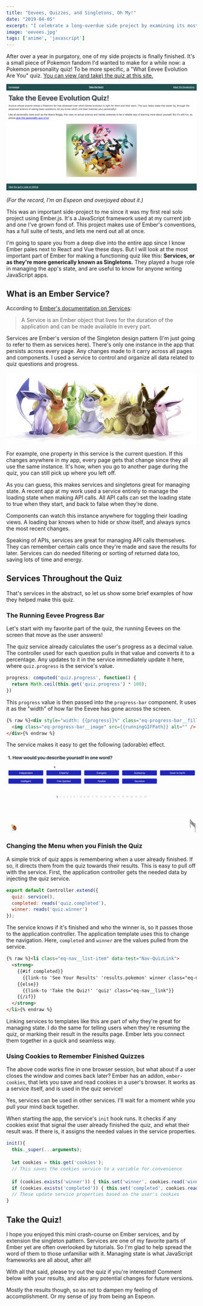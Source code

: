 ```yaml
---
title: "Eevees, Quizzes, and Singletons, Oh My!"
date: "2019-04-05"
excerpt: "I celebrate a long-overdue side project by examining its most important pieces - services, singletons, and which Eeveelution matches my personality."
image: 'eevees.jpg'
tags: ['anime', 'javascript']
---
```

After over a year in purgatory, one of my side projects is finally finished. It's a small piece of Pokemon fandom I'd wanted to make for a while now: a Pokemon personality quiz! To be more specific, a "What Eevee Evolution Are You" quiz. [You can view (and take) the quiz at this site.](https://eeveequiz.com/)

<img class="post-content--partial-bleed" src="/assets/images/posts/eevee-quizzes-singletons/eeveelution_home.png" alt="The homepage of the 'What Eeveelution Are You' quiz site." />

_(For the record, I'm an Espeon and overjoyed about it.)_

This was an important side-project to me since it was my first real solo project using Ember.js. It's a JavaScript framework used at my current job and one I've grown fond of. This project makes use of Ember's conventions, has a full suite of tests, and lets me nerd out all at once.

I'm going to spare you from a deep dive into the entire app since I know Ember pales next to React and Vue these days. But I will look at the most important part of Ember for making a functioning quiz like this: **Services, or as they're more generically known as Singletons.** They played a huge role in managing the app's state, and are useful to know for anyone writing JavaScript apps.

## What is an Ember Service?

According to [Ember's documentation on Services](https://guides.emberjs.com/release/applications/services/):

> A Service is an Ember object that lives for the duration of the application and can be made available in every part.

Services are Ember's version of the Singleton design pattern (I'm just going to refer to them as services here). There's only one instance in the app that persists across every page. Any changes made to it carry across all pages and components. I used a service to control and organize all data related to quiz questions and progress.

<img class="post-content--full-bleed" src="/assets/images/posts/eevee-quizzes-singletons/eevee_art.jpeg" alt="A drawing of all the Eevee evolutions sitting together" />

For example, one property in this service is the current question. If this changes anywhere in my app, every page gets that change since they all use the same instance. It's how, when you go to another page during the quiz, you can still pick up where you left off.

As you can guess, this makes services and singletons great for managing state. A recent app at my work used a service entirely to manage the loading state when making API calls. All API calls can set the loading state to true when they start, and back to false when they're done.

Components can watch this instance anywhere for toggling their loading views. A loading bar knows when to hide or show itself, and always syncs the most recent changes.

Speaking of APIs, services are great for managing API calls themselves. They can remember certain calls once they're made and save the results for later. Services can do needed filtering or sorting of returned data too, saving lots of time and energy.

## Services Throughout the Quiz

That's services in the abstract, so let us show some brief examples of how they helped make this quiz.

### The Running Eevee Progress Bar

Let's start with my favorite part of the quiz, the running Eevees on the screen that move as the user answers!

The quiz service already calculates the user's progress as a decimal value. The controller used for each question pulls in that value and converts it to a percentage. Any updates to it in the service immediately update it here, where `quiz.progress` is the service's value.

```javascript
progress: computed('quiz.progress', function() {
  return Math.ceil(this.get('quiz.progress') * 100);
})
```

This `progress` value is then passed into the `progress-bar` component. It uses it as the "width" of how far the Eevee has gone across the screen.

```html
{% raw %}<div style="width: {{progress}}%" class="eq-progress-bar__fill">
  <img class="eq-progress-bar__image" src={{runningGIFPath}} alt="" />
</div>{% endraw %}
```

The service makes it easy to get the following (adorable) effect.

<img class="post-content--partial-bleed" src="/assets/images/posts/eevee-quizzes-singletons/quiz_flow.gif" alt="A GIF showing different Eevees running across the screen as a user completes the quiz." />

### Changing the Menu when you Finish the Quiz

A simple trick of quiz apps is remembering when a user already finished. If so, it directs them from the quiz towards their results. This is easy to pull off with the service. First, the application controller gets the needed data by injecting the quiz service.

```javascript
export default Controller.extend({
  quiz: service(),
  completed: reads('quiz.completed'),
  winner: reads('quiz.winner')
});
```

The service knows if it's finished and who the winner is, so it passes those to the application controller. The application template uses this to change the navigation. Here, `completed` and `winner` are the values pulled from the service.

```html
{% raw %}<li class="eq-nav__list-item" data-test="Nav-QuizLink">
  <strong>
    {{#if completed}}
      {{link-to 'See Your Results' 'results.pokemon' winner class="eq-nav__link"}}
    {{else}}
      {{link-to 'Take the Quiz!' 'quiz' class="eq-nav__link"}}
    {{/if}}
  </strong>
</li>{% endraw %}
```

Linking services to templates like this are part of why they're great for managing state. I do the same for telling users when they're resuming the quiz, or marking their result in the results page. Ember lets you connect them together in a quick and seamless way.

### Using Cookies to Remember Finished Quizzes

The above code works fine in one browser session, but what about if a user closes the window and comes back later? Ember has an addon, `ember-cookies`, that lets you save and read cookies in a user's browser. It works as a service itself, and is used in the quiz service!

Yes, services can be used in other services. I'll wait for a moment while you pull your mind back together.

When starting the app, the service's `init` hook runs. It checks if any cookies exist that signal the user already finished the quiz, and what their result was. If there is, it assigns the needed values in the service properties.

```javascript
init(){
  this._super(...arguments);

  let cookies = this.get('cookies');
  // This saves the cookies service to a variable for convenience

  if (cookies.exists('winner')) { this.set('winner', cookies.read('winner')); }
  if (cookies.exists('completed')) { this.set('completed', cookies.read('completed')); }
  // These update service properties based on the user's cookies
}
```

## Take the Quiz!

I hope you enjoyed this mini crash-course on Ember services, and by extension the singleton pattern. Services are one of my favorite parts of Ember yet are often overlooked by tutorials. So I'm glad to help spread the word of them to those unfamiliar with it. Managing state is what JavaScript frameworks are all about, after all!

With all that said, please try out the quiz if you're interested! Comment below with your results, and also any potential changes for future versions.

Mostly the results though, so as not to dampen my feeling of accomplishment. Or my sense of joy from being an Espeon.
